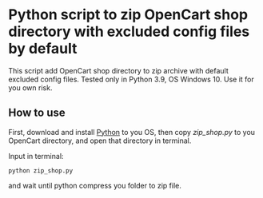 # Python script to zip OpenCart shop directory with excluded config files by default

This script add OpenCart shop directory to zip archive with default excluded config files. Tested only in Python 3.9, OS Windows 10. Use it for you own risk.

## How to use

First, download and install [Python](https://www.python.org/downloads/) to you OS, then copy _zip_shop.py_ to you OpenCart directory, and open that directory in terminal.

Input in terminal:

`python zip_shop.py`

and wait until python compress you folder to zip file.
